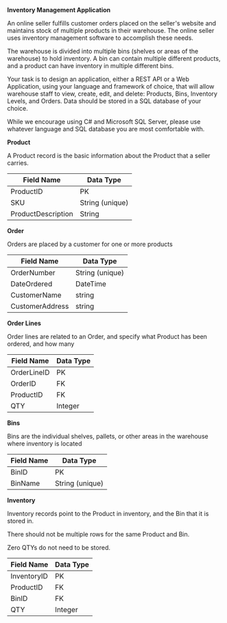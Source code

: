 **Inventory Management Application**



An online seller fulfills customer orders placed on the seller&#39;s website and maintains stock of multiple products in their warehouse. The online seller uses inventory management software to accomplish these needs.

The warehouse is divided into multiple bins (shelves or areas of the warehouse) to hold inventory. A bin can contain multiple different products, and a product can have inventory in multiple different bins.

Your task is to design an application, either a REST API or a Web Application, using your language and framework of choice, that will allow warehouse staff to view, create, edit, and delete: Products, Bins, Inventory Levels, and Orders. Data should be stored in a SQL database of your choice.

While we encourage using C# and Microsoft SQL Server, please use whatever language and SQL database you are most comfortable with.





**Product**

A Product record is the basic information about the Product that a seller carries.

| **Field Name** | **Data Type** |
| --- | --- |
| ProductID | PK |
| SKU | String (unique) |
| ProductDescription | String |



**Order**

Orders are placed by a customer for one or more products

| **Field Name** | **Data Type** |
| --- | --- |
| OrderNumber | String (unique) |
| DateOrdered | DateTime |
| CustomerName | string |
| CustomerAddress | string |

**Order Lines**

Order lines are related to an Order, and specify what Product has been ordered, and how many

| **Field Name** | **Data Type** |
| --- | --- |
| OrderLineID | PK |
| OrderID | FK |
| ProductID | FK |
| QTY | Integer |



**Bins**

Bins are the individual shelves, pallets, or other areas in the warehouse where inventory is located

| **Field Name** | **Data Type** |
| --- | --- |
| BinID | PK |
| BinName | String (unique) |



**Inventory**

Inventory records point to the Product in inventory, and the Bin that it is stored in.

There should not be multiple rows for the same Product and Bin.

Zero QTYs do not need to be stored.

| **Field Name** | **Data Type** |
| --- | --- |
| InventoryID | PK |
| ProductID | FK |
| BinID | FK |
| QTY | Integer |
